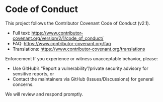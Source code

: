 # Code of Conduct

This project follows the Contributor Covenant Code of Conduct (v2.1).

- Full text: https://www.contributor-covenant.org/version/2/1/code_of_conduct/
- FAQ: https://www.contributor-covenant.org/faq
- Translations: https://www.contributor-covenant.org/translations

Enforcement
If you experience or witness unacceptable behavior, please:
- Use GitHub’s “Report a vulnerability”/private security advisory for sensitive reports, or
- Contact the maintainers via GitHub (Issues/Discussions) for general concerns.

We will review and respond promptly.

